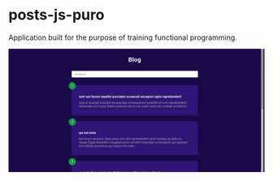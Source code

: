 # posts-js-puro

Application built for the purpose of training functional programming.

<p align="center">
  <a href="https://github.com/IgorSAssis/posts-js-puro/blob/main/.github/Blog-image.png">
    <img src="https://github.com/IgorSAssis/posts-js-puro/blob/main/.github/Blog-image.png" />
  </a>
</p>
